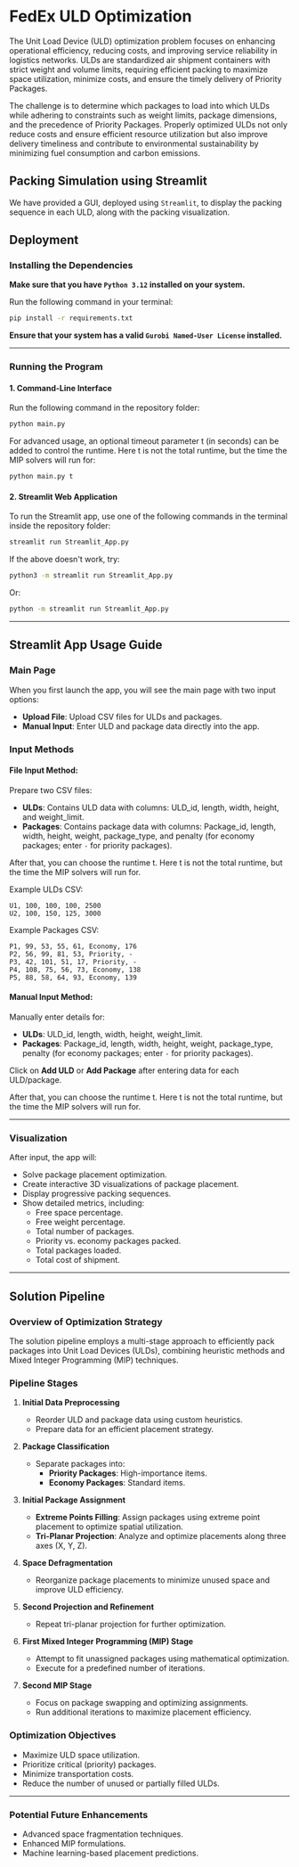 # FedEx ULD Optimization  

The Unit Load Device (ULD) optimization problem focuses on enhancing operational efficiency, reducing costs, and improving service reliability in logistics networks. ULDs are standardized air shipment containers with strict weight and volume limits, requiring efficient packing to maximize space utilization, minimize costs, and ensure the timely delivery of Priority Packages.

The challenge is to determine which packages to load into which ULDs while adhering to constraints such as weight limits, package dimensions, and the precedence of Priority Packages. Properly optimized ULDs not only reduce costs and ensure efficient resource utilization but also improve delivery timeliness and contribute to environmental sustainability by minimizing fuel consumption and carbon emissions.

## Packing Simulation using Streamlit  

We have provided a GUI, deployed using `Streamlit`, to display the packing sequence in each ULD, along with the packing visualization.

## Deployment  

### Installing the Dependencies  

__Make sure that you have `Python 3.12` installed on your system.__  

Run the following command in your terminal:  

```bash
pip install -r requirements.txt
```  

__Ensure that your system has a valid `Gurobi Named-User License` installed.__  

---

### Running the Program  

#### 1. Command-Line Interface  

Run the following command in the repository folder:  

```bash
python main.py
```  

For advanced usage, an optional timeout parameter t (in seconds) can be added to control the runtime. Here t is not the total runtime, but the time the MIP solvers will run for:  

```bash
python main.py t
```  

#### 2. Streamlit Web Application  

To run the Streamlit app, use one of the following commands in the terminal inside the repository folder:  

```bash
streamlit run Streamlit_App.py
```  

If the above doesn't work, try:  

```bash
python3 -m streamlit run Streamlit_App.py
```  

Or:  

```bash
python -m streamlit run Streamlit_App.py
```  

---

## Streamlit App Usage Guide  

### Main Page  

When you first launch the app, you will see the main page with two input options:  

- __Upload File__: Upload CSV files for ULDs and packages.  
- __Manual Input__: Enter ULD and package data directly into the app.  

### Input Methods  

#### __File Input Method__:  

Prepare two CSV files:  

- **ULDs**: Contains ULD data with columns: ULD_id, length, width, height, and weight_limit.  
- **Packages**: Contains package data with columns: Package_id, length, width, height, weight, package_type, and penalty (for economy packages; enter `-` for priority packages).  

After that, you can choose the runtime t. Here t is not the total runtime, but the time the MIP solvers will run for.

Example ULDs CSV:  

```csv
U1, 100, 100, 100, 2500
U2, 100, 150, 125, 3000
```  

Example Packages CSV:  

```csv
P1, 99, 53, 55, 61, Economy, 176
P2, 56, 99, 81, 53, Priority, -
P3, 42, 101, 51, 17, Priority, -
P4, 108, 75, 56, 73, Economy, 138
P5, 88, 58, 64, 93, Economy, 139
```  

#### __Manual Input Method__:  

Manually enter details for:  

- **ULDs**: ULD_id, length, width, height, weight_limit.  
- **Packages**: Package_id, length, width, height, weight, package_type, penalty (for economy packages; enter `-` for priority packages).  

Click on __Add ULD__ or __Add Package__ after entering data for each ULD/package.  

After that, you can choose the runtime t. Here t is not the total runtime, but the time the MIP solvers will run for.

---

### Visualization  

After input, the app will:  

- Solve package placement optimization.  
- Create interactive 3D visualizations of package placement.  
- Display progressive packing sequences.  
- Show detailed metrics, including:  
  - Free space percentage.  
  - Free weight percentage.  
  - Total number of packages.  
  - Priority vs. economy packages packed.  
  - Total packages loaded.  
  - Total cost of shipment.  

---

## Solution Pipeline  

### Overview of Optimization Strategy  

The solution pipeline employs a multi-stage approach to efficiently pack packages into Unit Load Devices (ULDs), combining heuristic methods and Mixed Integer Programming (MIP) techniques.  

### Pipeline Stages  

1. **Initial Data Preprocessing**  
   - Reorder ULD and package data using custom heuristics.  
   - Prepare data for an efficient placement strategy.  

2. **Package Classification**  
   - Separate packages into:  
     - **Priority Packages**: High-importance items.  
     - **Economy Packages**: Standard items.  

3. **Initial Package Assignment**  
   - **Extreme Points Filling**: Assign packages using extreme point placement to optimize spatial utilization.  
   - **Tri-Planar Projection**: Analyze and optimize placements along three axes (X, Y, Z).  

4. **Space Defragmentation**  
   - Reorganize package placements to minimize unused space and improve ULD efficiency.  

5. **Second Projection and Refinement**  
   - Repeat tri-planar projection for further optimization.  

6. **First Mixed Integer Programming (MIP) Stage**  
   - Attempt to fit unassigned packages using mathematical optimization.  
   - Execute for a predefined number of iterations.  

7. **Second MIP Stage**  
   - Focus on package swapping and optimizing assignments.  
   - Run additional iterations to maximize placement efficiency.  

### Optimization Objectives  

- Maximize ULD space utilization.  
- Prioritize critical (priority) packages.  
- Minimize transportation costs.  
- Reduce the number of unused or partially filled ULDs.  

---

### Potential Future Enhancements  

- Advanced space fragmentation techniques.  
- Enhanced MIP formulations.  
- Machine learning-based placement predictions.  
